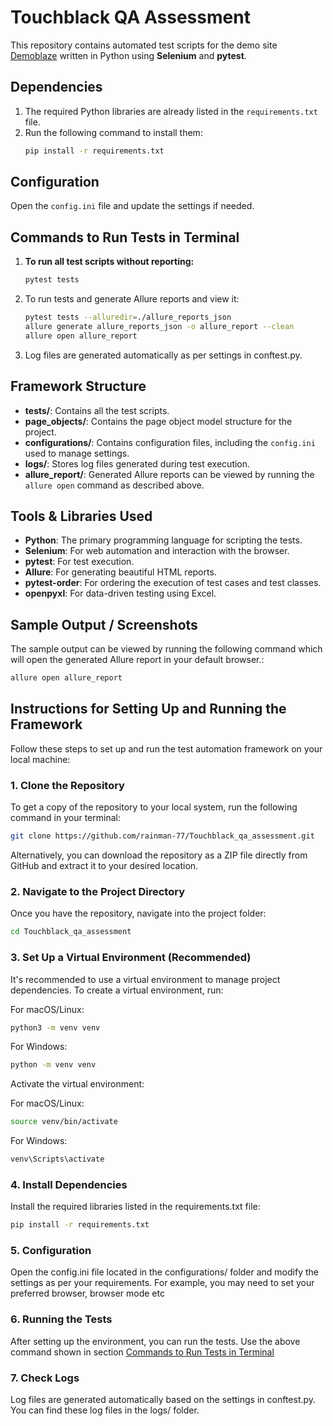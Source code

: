 # Touchblack QA Assessment

This repository contains automated test scripts for the demo site [Demoblaze](https://www.demoblaze.com/index.html) written in Python using **Selenium** and **pytest**.

## Dependencies

1. The required Python libraries are already listed in the `requirements.txt` file.
2. Run the following command to install them:
   ```bash
   pip install -r requirements.txt
   
## Configuration

Open the `config.ini` file and update the settings if needed.

## Commands to Run Tests in Terminal

1. **To run all test scripts without reporting:**
   ```bash
   pytest tests
   
2. To run tests and generate Allure reports and view it:
    ```bash
    pytest tests --alluredir=./allure_reports_json
    allure generate allure_reports_json -o allure_report --clean
    allure open allure_report
3. Log files are generated automatically as per settings in conftest.py.

## Framework Structure

- **tests/**: Contains all the test scripts.
- **page_objects/**: Contains the page object model structure for the project.
- **configurations/**: Contains configuration files, including the `config.ini` used to manage settings.
- **logs/**: Stores log files generated during test execution.
- **allure_report/**: Generated Allure reports can be viewed by running the `allure open` command as described above.

## Tools & Libraries Used

- **Python**: The primary programming language for scripting the tests.
- **Selenium**: For web automation and interaction with the browser.
- **pytest**: For test execution.
- **Allure**: For generating beautiful HTML reports.
- **pytest-order**: For ordering the execution of test cases and test classes.
- **openpyxl**: For data-driven testing using Excel.

## Sample Output / Screenshots

The sample output can be viewed by running the following command which will open the generated Allure report in your default browser.:
```bash
allure open allure_report
```

## Instructions for Setting Up and Running the Framework

Follow these steps to set up and run the test automation framework on your local machine:

### 1. Clone the Repository

To get a copy of the repository to your local system, run the following command in your terminal:

```bash
git clone https://github.com/rainman-77/Touchblack_qa_assessment.git
```

Alternatively, you can download the repository as a ZIP file directly from GitHub and extract it to your desired location.

### 2. Navigate to the Project Directory
Once you have the repository, navigate into the project folder:
```bash
cd Touchblack_qa_assessment
```

### 3. Set Up a Virtual Environment (Recommended)
It's recommended to use a virtual environment to manage project dependencies. To create a virtual environment, run:

For macOS/Linux:
```bash
python3 -m venv venv
```

For Windows:
```bash
python -m venv venv
```

Activate the virtual environment:

For macOS/Linux:
```bash
source venv/bin/activate
```

For Windows:
```bash
venv\Scripts\activate
```

### 4. Install Dependencies
Install the required libraries listed in the requirements.txt file:
```bash
pip install -r requirements.txt
```

### 5. Configuration
Open the config.ini file located in the configurations/ folder and modify the settings as per your requirements. 
For example, you may need to set your preferred browser, browser mode etc

### 6. Running the Tests
After setting up the environment, you can run the tests. Use the above command shown in section [Commands to Run Tests in Terminal](#commands-to-run-tests-in-terminal)

### 7. Check Logs
Log files are generated automatically based on the settings in conftest.py. You can find these log files in the logs/ folder.


